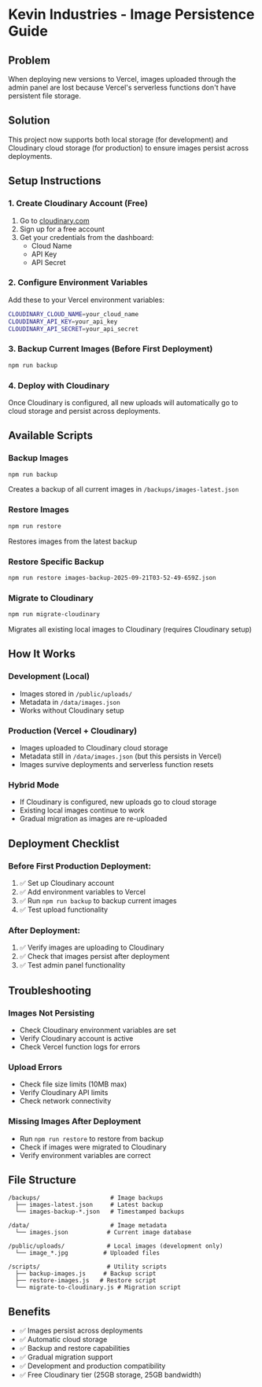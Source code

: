 # Kevin Industries - Image Persistence Guide

## Problem
When deploying new versions to Vercel, images uploaded through the admin panel are lost because Vercel's serverless functions don't have persistent file storage.

## Solution
This project now supports both local storage (for development) and Cloudinary cloud storage (for production) to ensure images persist across deployments.

## Setup Instructions

### 1. Create Cloudinary Account (Free)
1. Go to [cloudinary.com](https://cloudinary.com)
2. Sign up for a free account
3. Get your credentials from the dashboard:
   - Cloud Name
   - API Key
   - API Secret

### 2. Configure Environment Variables
Add these to your Vercel environment variables:

```bash
CLOUDINARY_CLOUD_NAME=your_cloud_name
CLOUDINARY_API_KEY=your_api_key
CLOUDINARY_API_SECRET=your_api_secret
```

### 3. Backup Current Images (Before First Deployment)
```bash
npm run backup
```

### 4. Deploy with Cloudinary
Once Cloudinary is configured, all new uploads will automatically go to cloud storage and persist across deployments.

## Available Scripts

### Backup Images
```bash
npm run backup
```
Creates a backup of all current images in `/backups/images-latest.json`

### Restore Images
```bash
npm run restore
```
Restores images from the latest backup

### Restore Specific Backup
```bash
npm run restore images-backup-2025-09-21T03-52-49-659Z.json
```

### Migrate to Cloudinary
```bash
npm run migrate-cloudinary
```
Migrates all existing local images to Cloudinary (requires Cloudinary setup)

## How It Works

### Development (Local)
- Images stored in `/public/uploads/`
- Metadata in `/data/images.json`
- Works without Cloudinary setup

### Production (Vercel + Cloudinary)
- Images uploaded to Cloudinary cloud storage
- Metadata still in `/data/images.json` (but this persists in Vercel)
- Images survive deployments and serverless function resets

### Hybrid Mode
- If Cloudinary is configured, new uploads go to cloud storage
- Existing local images continue to work
- Gradual migration as images are re-uploaded

## Deployment Checklist

### Before First Production Deployment:
1. ✅ Set up Cloudinary account
2. ✅ Add environment variables to Vercel
3. ✅ Run `npm run backup` to backup current images
4. ✅ Test upload functionality

### After Deployment:
1. ✅ Verify images are uploading to Cloudinary
2. ✅ Check that images persist after deployment
3. ✅ Test admin panel functionality

## Troubleshooting

### Images Not Persisting
- Check Cloudinary environment variables are set
- Verify Cloudinary account is active
- Check Vercel function logs for errors

### Upload Errors
- Check file size limits (10MB max)
- Verify Cloudinary API limits
- Check network connectivity

### Missing Images After Deployment
- Run `npm run restore` to restore from backup
- Check if images were migrated to Cloudinary
- Verify environment variables are correct

## File Structure
```
/backups/                    # Image backups
  ├── images-latest.json     # Latest backup
  └── images-backup-*.json   # Timestamped backups

/data/                       # Image metadata
  └── images.json           # Current image database

/public/uploads/            # Local images (development only)
  └── image_*.jpg          # Uploaded files

/scripts/                   # Utility scripts
  ├── backup-images.js     # Backup script
  ├── restore-images.js   # Restore script
  └── migrate-to-cloudinary.js # Migration script
```

## Benefits
- ✅ Images persist across deployments
- ✅ Automatic cloud storage
- ✅ Backup and restore capabilities
- ✅ Gradual migration support
- ✅ Development and production compatibility
- ✅ Free Cloudinary tier (25GB storage, 25GB bandwidth)

